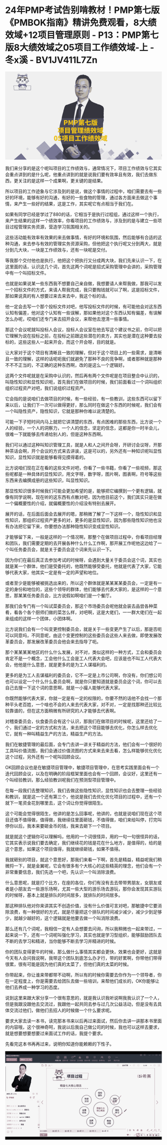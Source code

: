 # 24年PMP考试告别啃教材！PMP第七版《PMBOK指南》精讲免费观看，8大绩效域+12项目管理原则 - P13：PMP第七版8大绩效域之05项目工作绩效域-上 - 冬x溪 - BV1JV411L7Zn

![](img/7405a360509ef4b44295275ac5b9f17b_0.png)

我们来分享的是这个呢叫项目的工作绩效与，通常情况下，项目工作绩效与它其实会重点讲到的是什么呢，他重点讲到的就是说我们要有效率且有效，我们去做东西，更关注的是这样一个成果啊，更关键的是结果。

所以项目的工作迹象与它涉及到的是说，做这个事情的过程中，咱们需要去有一些好的环境，能够有好的沟通，有好的一些食物的管理，通过各方面来去做这个事情，来产生一些好的结果，这是工作，其实呢它有点相当于我们在。

如果有同学已经是学过了880的话，它相当于是执行过程组，通过这样一个执行，来产生结果的这样一个绩效率，你看项目的工作绩效与，涉及到的是与建立一些项目过程管理实务资源，营造学习氛围相关的。

这些活动能有效率有效果的来去做事情，有好的环境和氛围，然后能够有合适的这种沟通，来去参与有效的管理实务资源采购，但他把这个执行呢又分到两大，就是分到几大块，一块是工作绩效与，还有一块呢是交付。

等我那个交付他也是执行，他把这个把执行又分成两大块，我们先来认识一下，在这里面的话，认识这几个词，首先这两个词呢是招式采购管理中会讲的，采购管理中有一个叫招标文件。

也就是如果说某一些东西我不想要自己亲自做，我想要请人来帮我做，那我可以发一个招标文件的方式，来请人帮我完成，我只要掏钱就可以了啊，这是招标文件，那如果说真的有人想要过来去来去中，我这个标的话。

他一定会去写一个那个投标文件对吧，他写投标文件的时候，有可能他会对这东西认知有偏差，他对这个认知有一些误解，那如果他对这个东西认知有偏差，有误解怎么办呢，哎咱们还专门来去招开会议，来帮他去澄清一些事情。

那这个会议呢就叫投标人会议，投标人会议室在他去写这个建议书之前，你可以把它理解为说在投标之前，在投标之前跟这些潜在的卖方，其实也是潜在这种要去投标的，这些这些人一起来开会，而这个开会呀，目的就是。

让大家对于这个项目有清晰且一致的理解，但对于这个项目上的一些需求，是清晰且一致的理解，这样的话呢呃我们就避免了那种不良的竞争啊，或者那种就是那种不不不正当的，不正确的这种东西啊，改的是这么一个逻辑好。

这两个文件呢就是在采购中认识的，然后再有两个文件呢是在项目整合中认识的，叫隐性知识和显性知识呃，首先我们在做项目的时候，我们前面看过一个词叫组织组织过程资产对吧，我们说组织过程资产。

它会指的是说咱们去做项目的时候，有一些经验，有一些教训，这些东西可以留下来以后，让我们下一次可以做得更好，那么同时在做这个东西的时候呢，我们会有一个叫隐性资产，隐性知识，它就是那种你难以说清楚的。

可能一下子短时间内马上就把它讲清楚的东西，有点困难的那些东西，比方说一个人的经验，一个人的洞察力，一个人的信念，坚定的信念，这都是你一时半会儿，很难一下就能够去传递给别人的，但是这种东西啊。

我们可以通过这种叫知识管理工具，就是人和人之间开会呀，开研讨会议呀，开那种茶话会啊，开个会议的方式来去讲诶，这是可以的，另外还有一种知识呢叫显性知识，显性知识就是能够看得见摸得着的。

比方说咱们现在正在看的这些文件对吧，你看了一些书籍，你看了一些视频，那这些呢都是一种具体的显性知识，用文字呀，数字呀，图片啊，图表啊，符号等这些东西来去编撰成册的这些知识，叫显性知识。

那显性知识很多时候我们可能会更加希望的是，能够把它编撰到一个更有逻辑，就像有同学说啊，现在听的这东西有点散对吧，因为他目前这个，我们其实只是在做一个偏概要性的介绍，就偏概要性的介绍没有特别去展开。

展开的话，在后面后面会去展开的嗯，那稍微了解了一下这样一个，隐性知识和显性知识，那组织过程资产更多的对，更多的是显性知识，因为那些隐性知识他也没有办法把它留下来，你要想办法那种隐性知识变成显性知识。

才能够留下来，一般是这样的一个情况啊，那整个在做项目过程中，你看项目经理和团队，我们需要定期的去开展各种什么什么工作啊，那开展工作呢他这边给了一个叫任务委员会，就是关于委员会这个词来先认识一下。

因为你们在最后真正去参加考试的时候呀，会遇到大量关于委员会这个词，其实也就是某一个群体，他们是受委托的，他既然能够受委托，他就是代表了大家，它能够代表大家，他其实一定是有一定的声望和地位。

或者至少是能够被被挑选出来的，所以这个群体就是某某某某委员会，一定是有一定的身份和地位的，这些个领导的群体，他们能够去代表大家的，是这样的一个意思，那某某任务委员会，比方说假如啊咱们是一个餐厅。

那我们会专门有一个叫试菜委员会，那这个市场委员会呢他就会装去品尝各种菜肴，看各个各个厨师们做的菜怎么样，对吧啊，这是大佬们，一一群大佬们在一起来组成的这样一个团体，小团体啊。

比方说我们会有一个叫变更控制委员会，就是关于一些变更产生了以后，那是否呃可以同意吗，不同意呢，由这个变更控制的这些委员会这些人来去做，即使发展改革委员会，那发展改革委员会他会来去指导了呃。

那个某某某某地区的什么什么发展，对不对，类似这样的一种方式，工会和委员会肯定不是一个概念，工会他什么工会是工人代表大会吧，应该是也不叫工人代表大会，他他是什么意思，就是更多的是为工人谋福利的。

更多的是为工人去谋福利的委员会，它不一定是上市公司啊，你没有，你们想公司也可以设定一个什么什么委员会啊，就是你只要知道就是委员会这个词，你可以去自己去搜一下这个词的意思啊，就是一小撮人能够代表大家。

你既然能够代表大家，你就一定是有一定的权限的，你要不然的话他不会找一个那种平头老百姓，一个啥也不会的人来去代表大家，对不对，一定是找那种还比较比较靠谱的，但在这方面稍微有所研究的人才能够去代表啊。

对稽查委员会，伙食委员会有这个认识，那我们在做项目的时候呢，这里还给了一个，我们通过一定的方式和方法，来去把这个项目能够去优化，你怎么样去优化它，就有一种叫精益生产的方法，精益生产的方法。

我们在敏捷管理的最后面，会专门去讲一讲关于精益的方法，他们会有一个很好的工具叫价值流图，我们会通过价值流图的方式来来去来去看，怎么样能够优化优化这个过程，另外还有一个呢叫回顾会议。

OK回顾会议也是在敏捷项目管理中，敏捷项目管理中，在思考实践里面会有一个迭代回顾会议，以及在明确的阶段框架里面也会有一个回顾，会议好，这里还有一个叫经验教训，那么经验教训呢我们在预测型项目管理中。

在每一段我们去整理知识，我们去做这些隐性知识，显性知识也会去整理一些经验和教训，就是这一个还有第三个，他说是我们去优化优化项目的过程中，还有一个就下一笔资金花到哪里去，这个词让你觉得很陌生。

这个可能会觉得很陌生，他讲的是怎么回事呢，他讲的，也就是说咱们现在这个项目还值不值得做，值得做，我继续往里面砸钱，不值得做，咱们来给叫停，打完叫停你以后，我本来要砸金币的钱，我来去砸下一个项目。

就是就这个逻辑你可以理解吗，他用的一个词很怪异，用的一句一句很怪异的话，它其实表示说我们要去确定，我们继续花的钱是花在什么地方，是值得的，给的是这个意思，如果这个项目值得，我就继续砸钱，如果不值得。

我就砸别的项目，就这个意思好，那我们来看一下啊，首先是精益，精益呢我们稍微捋一下，就是金翼呢，它会有很多有个大核心的这些精英的理念，他们会有一个非常重要信息，我们先选一个吧，先认识一个叫消除浪费。

什么意思呢，就是打个比方，在座的各位，你们有没有去去带带男朋友，女朋友或者是小朋友去一些游乐场啊，尤其一些大型的游乐场去游玩，那你会发现其实游玩的时候呀，基本上就是排队的时间居多，就排队的时间居多。

那这种排队他对你来讲其实不创造价值，没有什么价值可言对吧，那敏捷中它要消除浪费，有一种很好的方式，就是尽量把这个排队的时间减少减少，减少少到足够少，就越少越好的，这个逻辑就是他要去做一个叫消除浪费。

那么还有几个词呢，我相信一定有人会想要去问询，所以我稍微也一起来带过，一起来说一下，还有一个词呢叫强化学习，其实也就是学习型组织，能够鼓励团队去不断的去学习和精进，当你能够不断去学习并精进的时候。

你的团队变得更牛的时候，那么做什么事情其实都会更快，效果也会更好，这就是今天有人会问我说啊，我带这个团队到底怎么办才行，带的好累啊，你带他们带得很累，很有可能是因为他们真的太菜了，但他们真的太菜的时候。

你带起来，你让谁来带都带不动啊，所以有的时候你需要去你作为一个领导者，你在一定程度上，你是需要去给团队去做一些培训，来帮他们成长的，OK你能够让他们去养成一种学习的态度。

说到这里来跟大家分享一个很有意思的，就是我认识我听说啊我我认识了一个人，但是我跟没跟他去交流过，我跟他一起共同去参与过几次公益活动，但是没有去具体交流过他们，做他们去招人的时候做一个什么要求呢。

要求大家去读一本书，读完那本书来以后再过来面试，然后你去讲一讲那本书里面的内容哦，这个很神奇呵，我说以后我自己做公司的时候，我也可以这样去要求，就是想要想要想要过来面试工作的话，我提个要求。

先看完这本书再再过来，说明你知道你能赖赖的下性子。

![](img/7405a360509ef4b44295275ac5b9f17b_2.png)